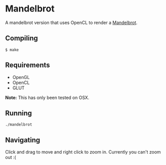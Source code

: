 Mandelbrot
===
A mandelbrot version that uses OpenCL to render a [Mandelbrot](https://en.wikipedia.org/wiki/Mandelbrot_set).

Compiling
---
```shell
$ make
```

Requirements
---
 * OpenGL
 * OpenCL
 * GLUT

**Note:** This has only been tested on OSX.

Running
---
```shell
./mandelbrot
```

Navigating
---
Click and drag to move and right click to zoom in.
Currently you can't zoom out :(
